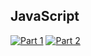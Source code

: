 ## JavaScript
[![Part 1](https://img.shields.io/badge/Part%201-0.624ms-informational)](https://adventofcode.com/2022/)
[![Part 2](https://img.shields.io/badge/Part%202-49.059ms-informational)](https://adventofcode.com/2022/)